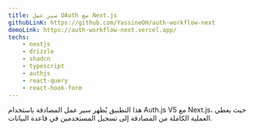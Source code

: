 ```yaml
---
title: سير عمل OAuth مع Next.js
githubLinK: https://github.com/YassineOH/auth-workflow-next
demoLink: https://auth-workflow-next.vercel.app/
techs: 
    - nextjs
    - drizzle
    - shadcn
    - typescript
    - authjs
    - react-query
    - react-hook-form
---
```

هذا التطبيق يُظهر سير عمل المصادقة باستخدام Auth.js V5 مع Next.js، حيث يغطي العملية الكاملة من المصادقة إلى تسجيل المستخدمين في قاعدة البيانات.